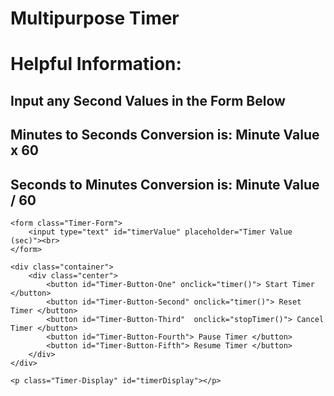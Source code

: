 <!DOCTYPE html>
<html lang="en">
<head>
    <meta charset="UTF-8">
    <meta http-equiv="X-UA-Compatible" content="IE=edge">
    <meta name="viewport" content="width=device-width, initial-scale=1.0">
    <title>Multipurpose Timer</title>
    <link rel="stylesheet" href="css/styles.css">
    <link href="https://fonts.googleapis.com/css2?family=Poppins:wght@600&display=swap" rel="stylesheet">
    <link href="https://fonts.googleapis.com/css2?family=Source+Sans+Pro&display=swap" rel="stylesheet">
    <link rel="icon" href="favicon (1).ico">
</head>

<body>
    <h1 class="Title">Multipurpose Timer</h1>
    <h1 class="Subtitle-One">Helpful Information:</h1>
    <h2 class="Subtitle">Input any Second Values in the Form Below </h2>
    <h2 class="Subtitle">Minutes to Seconds Conversion is: Minute Value x 60</h2>
    <h2 class="Subtitle">Seconds to Minutes Conversion is: Minute Value / 60</h2>

    <form class="Timer-Form">
        <input type="text" id="timerValue" placeholder="Timer Value (sec)"><br>
    </form> 

    <div class="container">
        <div class="center">
            <button id="Timer-Button-One" onclick="timer()"> Start Timer </button>
            <button id="Timer-Button-Second" onclick="timer()"> Reset Timer </button>
            <button id="Timer-Button-Third"  onclick="stopTimer()"> Cancel Timer </button>
            <button id="Timer-Button-Fourth"> Pause Timer </button>
            <button id="Timer-Button-Fifth"> Resume Timer </button>
        </div>
    </div>

    <p class="Timer-Display" id="timerDisplay"></p>

   <script src="js/app.js"></script>
</body>
</html>
